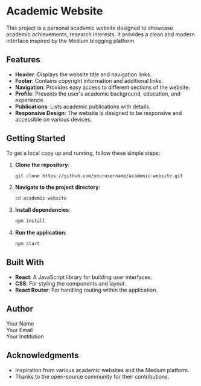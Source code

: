 # Academic Website

This project is a personal academic website designed to showcase academic achievements, research interests. It provides a clean and modern interface inspired by the Medium blogging platform.

## Features

- **Header**: Displays the website title and navigation links.
- **Footer**: Contains copyright information and additional links.
- **Navigation**: Provides easy access to different sections of the website.
- **Profile**: Presents the user's academic background, education, and experience.
- **Publications**: Lists academic publications with details.
- **Responsive Design**: The website is designed to be responsive and accessible on various devices.

## Getting Started

To get a local copy up and running, follow these simple steps:

1. **Clone the repository**:
   ```bash
   git clone https://github.com/yourusername/academic-website.git
   ```

2. **Navigate to the project directory**:
   ```bash
   cd academic-website
   ```

3. **Install dependencies**:
   ```bash
   npm install
   ```

4. **Run the application**:
   ```bash
   npm start
   ```

## Built With

- **React**: A JavaScript library for building user interfaces.
- **CSS**: For styling the components and layout.
- **React Router**: For handling routing within the application.

## Author

Your Name  
Your Email  
Your Institution  

## Acknowledgments

- Inspiration from various academic websites and the Medium platform.
- Thanks to the open-source community for their contributions.